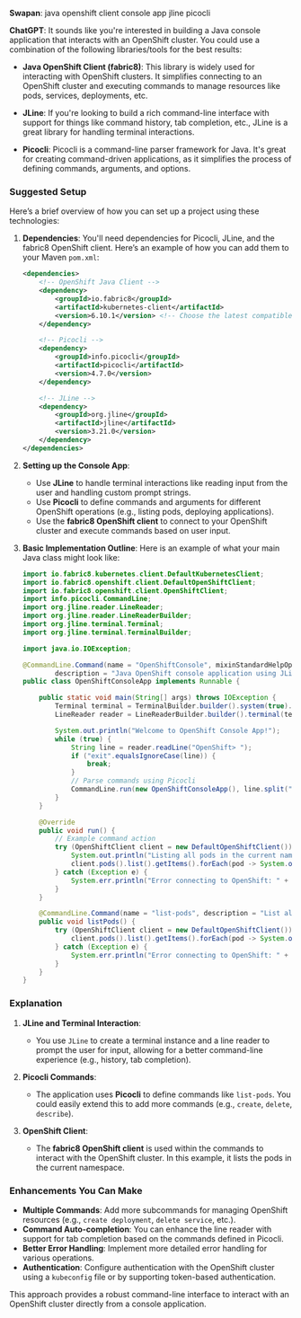 **Swapan**: java openshift client console app jline picocli

**ChatGPT**: It sounds like you're interested in building a Java console application that interacts with an OpenShift cluster. You could use a combination of the following libraries/tools for the best results:

- **Java OpenShift Client (fabric8)**: This library is widely used for interacting with OpenShift clusters. It simplifies connecting to an OpenShift cluster and executing commands to manage resources like pods, services, deployments, etc.

- **JLine**: If you're looking to build a rich command-line interface with support for things like command history, tab completion, etc., JLine is a great library for handling terminal interactions.

- **Picocli**: Picocli is a command-line parser framework for Java. It's great for creating command-driven applications, as it simplifies the process of defining commands, arguments, and options.

### Suggested Setup

Here’s a brief overview of how you can set up a project using these technologies:

1. **Dependencies**:
   You'll need dependencies for Picocli, JLine, and the fabric8 OpenShift client. Here’s an example of how you can add them to your Maven `pom.xml`:

   ```xml
   <dependencies>
       <!-- OpenShift Java Client -->
       <dependency>
           <groupId>io.fabric8</groupId>
           <artifactId>kubernetes-client</artifactId>
           <version>6.10.1</version> <!-- Choose the latest compatible version -->
       </dependency>

       <!-- Picocli -->
       <dependency>
           <groupId>info.picocli</groupId>
           <artifactId>picocli</artifactId>
           <version>4.7.0</version>
       </dependency>

       <!-- JLine -->
       <dependency>
           <groupId>org.jline</groupId>
           <artifactId>jline</artifactId>
           <version>3.21.0</version>
       </dependency>
   </dependencies>
   ```

2. **Setting up the Console App**:
   - Use **JLine** to handle terminal interactions like reading input from the user and handling custom prompt strings.
   - Use **Picocli** to define commands and arguments for different OpenShift operations (e.g., listing pods, deploying applications).
   - Use the **fabric8 OpenShift client** to connect to your OpenShift cluster and execute commands based on user input.

3. **Basic Implementation Outline**:
   Here is an example of what your main Java class might look like:

   ```java
   import io.fabric8.kubernetes.client.DefaultKubernetesClient;
   import io.fabric8.openshift.client.DefaultOpenShiftClient;
   import io.fabric8.openshift.client.OpenShiftClient;
   import info.picocli.CommandLine;
   import org.jline.reader.LineReader;
   import org.jline.reader.LineReaderBuilder;
   import org.jline.terminal.Terminal;
   import org.jline.terminal.TerminalBuilder;

   import java.io.IOException;

   @CommandLine.Command(name = "OpenShiftConsole", mixinStandardHelpOptions = true, version = "1.0",
           description = "Java OpenShift console application using JLine and Picocli")
   public class OpenShiftConsoleApp implements Runnable {

       public static void main(String[] args) throws IOException {
           Terminal terminal = TerminalBuilder.builder().system(true).build();
           LineReader reader = LineReaderBuilder.builder().terminal(terminal).build();

           System.out.println("Welcome to OpenShift Console App!");
           while (true) {
               String line = reader.readLine("OpenShift> ");
               if ("exit".equalsIgnoreCase(line)) {
                   break;
               }
               // Parse commands using Picocli
               CommandLine.run(new OpenShiftConsoleApp(), line.split(" "));
           }
       }

       @Override
       public void run() {
           // Example command action
           try (OpenShiftClient client = new DefaultOpenShiftClient()) {
               System.out.println("Listing all pods in the current namespace...");
               client.pods().list().getItems().forEach(pod -> System.out.println(pod.getMetadata().getName()));
           } catch (Exception e) {
               System.err.println("Error connecting to OpenShift: " + e.getMessage());
           }
       }

       @CommandLine.Command(name = "list-pods", description = "List all pods in the current namespace")
       public void listPods() {
           try (OpenShiftClient client = new DefaultOpenShiftClient()) {
               client.pods().list().getItems().forEach(pod -> System.out.println(pod.getMetadata().getName()));
           } catch (Exception e) {
               System.err.println("Error connecting to OpenShift: " + e.getMessage());
           }
       }
   }
   ```

### Explanation

1. **JLine and Terminal Interaction**:
   - You use `JLine` to create a terminal instance and a line reader to prompt the user for input, allowing for a better command-line experience (e.g., history, tab completion).

2. **Picocli Commands**:
   - The application uses **Picocli** to define commands like `list-pods`. You could easily extend this to add more commands (e.g., `create`, `delete`, `describe`).

3. **OpenShift Client**:
   - The **fabric8 OpenShift client** is used within the commands to interact with the OpenShift cluster. In this example, it lists the pods in the current namespace.

### Enhancements You Can Make

- **Multiple Commands**: Add more subcommands for managing OpenShift resources (e.g., `create deployment`, `delete service`, etc.).
- **Command Auto-completion**: You can enhance the line reader with support for tab completion based on the commands defined in Picocli.
- **Better Error Handling**: Implement more detailed error handling for various operations.
- **Authentication**: Configure authentication with the OpenShift cluster using a `kubeconfig` file or by supporting token-based authentication.

This approach provides a robust command-line interface to interact with an OpenShift cluster directly from a console application.

